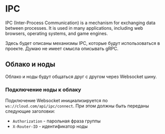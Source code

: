 # IPC

IPC (Inter-Process Communication) is a mechanism for exchanging data between processes. It is used in many applications, including web browsers, operating systems, and game engines.

Здесь будет описаны механизмы IPC, которые будут использоваться в проекте. Думаю не имеет смысла описывать gRPC.

## Облако и ноды

Облако и ноды будут общаться друг с другом через Websocket шину.

### Подключение ноды к облаку

Подключение Websocket инициализируется по `ws://cloud.com/api/ipc/connect`. При этом должны быть переданы следующие заголовки:

- `Authorization` - парольная фраза группы
- `X-Router-ID` - идентификатор ноды
